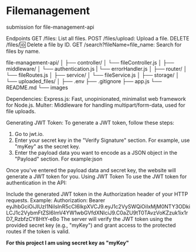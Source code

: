# Filemanagement
submission for file-management-api


Endpoints
GET /files: List all files.
POST /files/upload: Upload a file.
DELETE /files/:id: Delete a file by ID.
GET /search?fileName=file_name: Search for files by name.

file-management-api/
│
├── controller/
│   └── fileController.js
│
├── middleware/
│   └── authentication.js
|   └── errorHandler.js
│
├── router/
│   └── fileRoutes.js
│
├── service/
│   └── fileService.js
│
├── storage/
│   └── uploaded_files/
│
├── .env
├── .gitignore
├── app.js
└── README.md
└── images


Dependencies:
Express.js: Fast, unopinionated, minimalist web framework for Node.js.
Multer: Middleware for handling multipart/form-data, used for file uploads.

Generating JWT Token:
To generate a JWT token, follow these steps:

1. Go to jwt.io.
2. Enter your secret key in the "Verify Signature" section. For example, use "myKey" as the secret key.
3. Enter the payload data you want to encode as a JSON object in the "Payload" section. For example:json

Once you've entered the payload data and secret key, the website will generate a JWT token for you.
Using JWT Token
To use the JWT token for authentication in the API:

Include the generated JWT token in the Authorization header of your HTTP requests.
Example:
Authorization: Bearer eyJhbGciOiJIUzI1NiIsInR5cCI6IkpXVCJ9.eyJ1c2VySWQiOiIxMjM0NTY3ODkiLCJ1c2VybmFtZSI6ImV4YW1wbGVfdXNlciJ9.C0aZU9tT0TAvzVoKZzuk1ix1rD7_RzbfzCY8HtY-eBo
The server will verify the JWT token using the provided secret key (e.g., "myKey") and grant access to the protected routes if the token is valid.


**For this project I am using secret key as "myKey"**